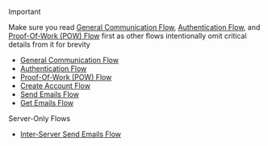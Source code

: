 > [!IMPORTANT]
> Make sure you read [General Communication Flow](Flows/General%20Communication%20Flow.md), [Authentication Flow](Flows/Authentication%20Flow.md), and [Proof-Of-Work (POW) Flow](Flows/Proof-Of-Work%20(POW)%20Flow.md) first as other flows intentionally omit critical details from it for brevity

- [General Communication Flow](Flows/General%20Communication%20Flow.md)
- [Authentication Flow](Flows/Authentication%20Flow.md)
- [Proof-Of-Work (POW) Flow](Flows/Proof-Of-Work%20(POW)%20Flow.md)
- [Create Account Flow](Flows/Create%20Account%20Flow.md)
- [Send Emails Flow](Flows/Send%20Emails%20Flow.md)
- [Get Emails Flow](Flows/Get%20Emails%20Flow.md)

Server-Only Flows
- [Inter-Server Send Emails Flow](Server-Only%20Flows/Inter-Server%20Send%20Emails%20Flow.md)

